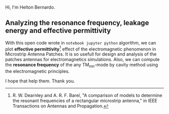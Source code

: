 Hi, I'm Helton Bernardo.

## Analyzing the resonance frequency, leakage energy and effective permittivity

With this open code wrote in `notebook jupyter python` algorithm, we can plot **effective permittivity**[^1] effect of the electromagnetic phenomenon in Microstrip Antenna Patches.
It is so usefull for design and analysis of the patches antennas for electromagnetics simulations. 
Also, we can compute the **resonance frequency** of the any TM<sub>mn</sub>-mode by cavity method using the electromagnetic principles.


I hope that help them.
Thank you.
[^1]: R. W. Dearnley and A. R. F. Barel, "A comparison of models to determine the resonant frequencies of a rectangular microstrip antenna," in IEEE Transactions on Antennas and Propagation.
